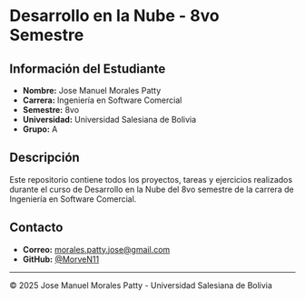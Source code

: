 # Desarrollo en la Nube - 8vo Semestre

## Información del Estudiante

- **Nombre:** Jose Manuel Morales Patty
- **Carrera:** Ingeniería en Software Comercial
- **Semestre:** 8vo
- **Universidad:** Universidad Salesiana de Bolivia
- **Grupo:** A

## Descripción

Este repositorio contiene todos los proyectos, tareas y ejercicios realizados
durante el curso de Desarrollo en la Nube del 8vo semestre de la carrera de
Ingeniería en Software Comercial.

## Contacto

- **Correo:**
  [morales.patty.jose@gmail.com](mailto:morales.patty.jose@gmail.com)
- **GitHub:** [@MorveN11](https://github.com/MorveN11)

---

© 2025 Jose Manuel Morales Patty - Universidad Salesiana de Bolivia
